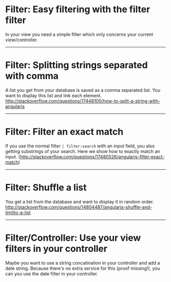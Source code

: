 # Filter: Easy filtering with the filter filter

In your view you need a simple filter which only concerns your current view/controller.

---

# Filter: Splitting strings separated with comma

A list you get from your database is saved as a comma separated list. You want to display
this list and link each element.
http://stackoverflow.com/questions/17448100/how-to-split-a-string-with-angularjs

---

# Filter: Filter an exact match

If you use the normal filter `| filter:search` with an input field, you also getting
substrings of your search. Here we show how to exactly match an input.
(http://stackoverflow.com/questions/17480526/angularjs-filter-exact-match)

---

# Filter: Shuffle a list

You get a list from the database and want to display it in random order.
http://stackoverflow.com/questions/14804487/angularjs-shuffle-and-limitto-a-list

---

# Filter/Controller: Use your view filters in your controller

Maybe you want to use a string concatination in your controller and add a date string.
Because there's no extra service for this (proof missing!), you can you use the date filter
in your controller.








